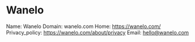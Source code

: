 
# Wanelo

Name: Wanelo
Domain: wanelo.com
Home: https://wanelo.com/
Privacy_policy: https://wanelo.com/about/privacy
Email: hello@wanelo.com
